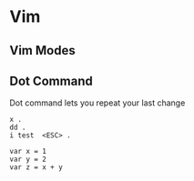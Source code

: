 # Vim

## Vim Modes

## Dot Command

Dot command lets you repeat your last change

    x .
    dd .
    i test  <ESC> .

    var x = 1
    var y = 2
    var z = x + y

